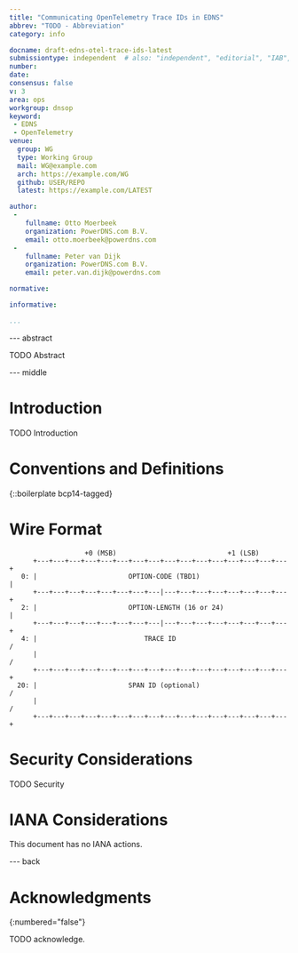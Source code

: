 ```yaml
---
title: "Communicating OpenTelemetry Trace IDs in EDNS"
abbrev: "TODO - Abbreviation"
category: info

docname: draft-edns-otel-trace-ids-latest
submissiontype: independent  # also: "independent", "editorial", "IAB", or "IRTF"
number:
date:
consensus: false
v: 3
area: ops
workgroup: dnsop
keyword:
 - EDNS
 - OpenTelemetry
venue:
  group: WG
  type: Working Group
  mail: WG@example.com
  arch: https://example.com/WG
  github: USER/REPO
  latest: https://example.com/LATEST

author:
 -
    fullname: Otto Moerbeek
    organization: PowerDNS.com B.V.
    email: otto.moerbeek@powerdns.com
 -
    fullname: Peter van Dijk
    organization: PowerDNS.com B.V.
    email: peter.van.dijk@powerdns.com

normative:

informative:

...
```


--- abstract

TODO Abstract


--- middle

# Introduction

TODO Introduction


# Conventions and Definitions

{::boilerplate bcp14-tagged}

# Wire Format

```
                   +0 (MSB)                            +1 (LSB)
      +---+---+---+---+---+---+---+---+---+---+---+---+---+---+---+---+
   0: |                       OPTION-CODE (TBD1)                      |
      +---+---+---+---+---+---+---+---|---+---+---+---+---+---+---+---+
   2: |                       OPTION-LENGTH (16 or 24)                |
      +---+---+---+---+---+---+---+---|---+---+---+---+---+---+---+---+
   4: |                           TRACE ID                            /
      |                                                               /
      +---+---+---+---+---+---+---+---+---+---+---+---+---+---+---+---+
  20: |                       SPAN ID (optional)                      /
      |                                                               /
      +---+---+---+---+---+---+---+---+---+---+---+---+---+---+---+---+
```

# Security Considerations

TODO Security


# IANA Considerations

This document has no IANA actions.


--- back

# Acknowledgments
{:numbered="false"}

TODO acknowledge.
